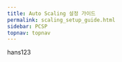 ```yaml
---
title: Auto Scaling 설정 가이드
permalink: scaling_setup_guide.html
sidebar: PCSP
topnav: topnav
---
```



hans123